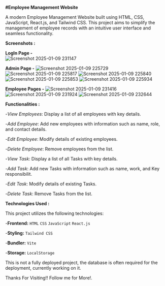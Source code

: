 **#Employee Management Website**

  A modern Employee Management Website built using HTML, CSS, JavaScript, React.js, and Tailwind CSS. This project aims to simplify the management of employee records with     an intuitive user interface and seamless functionality.

**Screenshots :**  

**LogIn Page -**    
  ![Screenshot 2025-01-09 231147](https://github.com/user-attachments/assets/388a21bf-8be3-4fd7-a242-b5edac8ed31a)
  
**Admin Page -**
    ![Screenshot 2025-01-09 225729](https://github.com/user-attachments/assets/7e557cba-82d9-4c20-8bda-f05676bbb7a4)
    ![Screenshot 2025-01-09 225817](https://github.com/user-attachments/assets/98f906b1-433b-4d96-be8e-30c6a45f4f67)
    ![Screenshot 2025-01-09 225840](https://github.com/user-attachments/assets/ba0cf860-5b46-422e-a28d-094e523d02ce)
    ![Screenshot 2025-01-09 225853](https://github.com/user-attachments/assets/7a4b3b27-5196-472d-8889-34885bfd5f7c)
    ![Screenshot 2025-01-09 225934](https://github.com/user-attachments/assets/48919f02-7fb7-4c20-9a39-ae42e1faff8e)
  
**Employee Pages -**
    ![Screenshot 2025-01-09 231416](https://github.com/user-attachments/assets/6b92a277-8c80-4cf1-a882-192862fda20c)
    ![Screenshot 2025-01-09 231924](https://github.com/user-attachments/assets/e8dd4f52-295f-4a7f-9400-4ec20cc649c8)
    ![Screenshot 2025-01-09 232644](https://github.com/user-attachments/assets/8ee54ee2-2268-4917-b932-d556ef417831)

**Functionalities :**

  -_View Employees_: Display a list of all employees with key details.
  
  -_Add Employee_: Add new employees with information such as name, role, and contact details.
  
  -_Edit Employee_: Modify details of existing employees.
  
  -_Delete Employee_: Remove employees from the list.
  
  -_View Task_: Display a list of all Tasks with key details.
  
  -_Add Task_: Add new Tasks with information such as name, work, and Key responsibilit. 
  
  -_Edit Task_: Modify details of existing Tasks.
  
  -_Delete Task_: Remove Tasks from the list.
  

**Technologies Used :**

  This project utilizes the following technologies:

  -**Frontend:**
    `HTML`
    `CSS`
    `JavaScript`
    `React.js`
    
  -**Styling:**
    `Tailwind CSS`
    
  -**Bundler:**
    `Vite`
    
  -**Storage:**
    `LocalStorage`

This is not a fully deployed project, the database is often required for the deployment, currently working on it.

Thanks For Visiting!! Follow me for More!.
